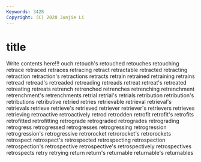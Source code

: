 ```yaml
---
Keywords: 3428
Copyright: (C) 2020 Junjie Li
---
```


# title

Write contents here!!!
ouch 
retouch's
retouched 
retouches 
retouching 
retrace 
retraced 
retraces 
retracing 
retract 
retractable 
retracted
retracting 
retraction 
retraction's 
retractions 
retracts 
retrain 
retrained 
retraining 
retrains 
retread
retread's 
retreaded 
retreading 
retreads 
retreat 
retreat's 
retreated 
retreating 
retreats 
retrench
retrenched 
retrenches 
retrenching 
retrenchment 
retrenchment's 
retrenchments 
retrial 
retrial's 
retrials 
retribution
retribution's 
retributions 
retributive 
retried 
retries 
retrievable 
retrieval 
retrieval's 
retrievals 
retrieve
retrieve's 
retrieved 
retriever 
retriever's 
retrievers 
retrieves 
retrieving 
retroactive 
retroactively 
retrod
retrodden 
retrofit 
retrofit's 
retrofits 
retrofitted 
retrofitting 
retrograde 
retrograded 
retrogrades 
retrograding
retrogress 
retrogressed 
retrogresses 
retrogressing 
retrogression 
retrogression's 
retrogressive 
retrorocket 
retrorocket's 
retrorockets
retrospect 
retrospect's 
retrospected 
retrospecting 
retrospection 
retrospection's 
retrospective 
retrospective's 
retrospectively 
retrospectives
retrospects 
retry 
retrying 
return 
return's 
returnable 
returnable's 
returnables 
